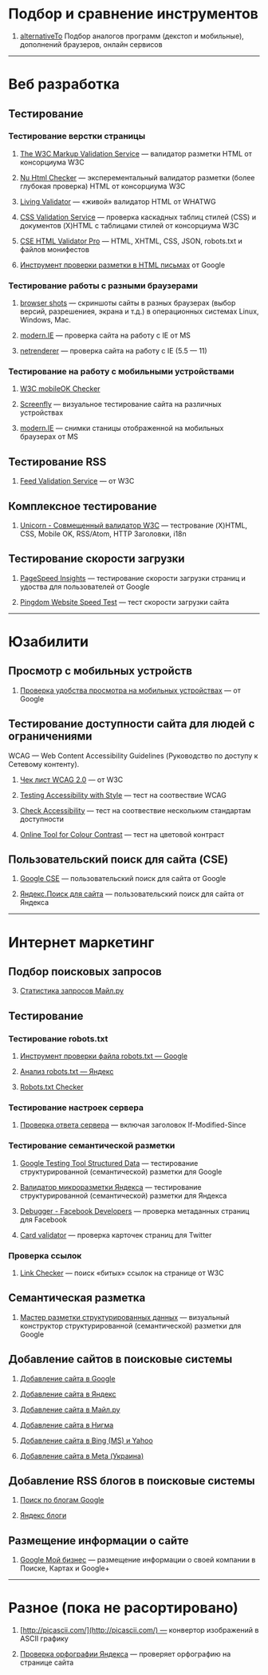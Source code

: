 # Подбор и сравнение инструментов

1. [alternativeTo](http://alternativeto.net/ "Сервис alternativeTo")  Подбор аналогов программ (декстоп и мобильные), дополнений браузеров, онлайн сервисов

***

# Веб разработка

## Тестирование

### Тестирование верстки страницы

1. [The W3C Markup Validation Service](http://validator.w3.org/) — валидатор разметки HTML от консорциума W3C

2. [Nu Html Checker](http://validator.w3.org/nu/) — эксперементальный валидатор разметки (более глубокая проверка) HTML от консорциума W3C

2. [Living Validator](https://validator.nu/) — «живой» валидатор HTML от WHATWG

3. [CSS Validation Service](http://jigsaw.w3.org/css-validator/) — проверка каскадных таблиц стилей (CSS) и документов (X)HTML с таблицами стилей от консорциума W3C

4. [CSE HTML Validator Pro](http://www.onlinewebcheck.com/check.php) — HTML, XHTML, CSS, JSON, robots.txt и файлов монифестов

5. [Инструмент проверки разметки в HTML письмах](https://www.google.com/webmasters/markup-tester/?hl=ru) от Google

### Тестирование работы с разными браузерами

1. [browser shots](http://browsershots.org/)
— скриншоты сайты в разных браузерах (выбор версий, разрешениея, экрана и т.д.) в операционных системах Linux, Windows, Mac.

2. [modern.IE](https://www.modern.ie/ru-ru/compat-scan) — проверка сайта на работу с IE от MS

3. [netrenderer](http://netrenderer.com/) — проверка сайта на работу с IE (5.5 — 11)

### Тестирование на работу с мобильными устройствами

1. [W3C mobileOK Checker](http://validator.w3.org/mobile/)

2. [Screenfly](http://quirktools.com/screenfly/) — визуальное тестирование сайта на различных устройствах

3. [modern.IE](https://www.modern.ie/ru-ru/screenshots) — снимки станицы отображенной на мобильных браузерах от MS

## Тестирование RSS

1. [Feed Validation Service](http://validator.w3.org/feed/) — от W3C

## Комплексное тестирование

1. [Unicorn - Совмещенный валидатор W3C](http://validator.w3.org/unicorn/)
— тестрование (X)HTML, CSS, Mobile OK, RSS/Atom, HTTP Заголовки, i18n 

## Тестирование скорости загрузки

1. [PageSpeed Insights](https://developers.google.com/speed/pagespeed/insights/?hl=ru) — тестирование скорости загрузки страниц и удоства для пользователей от Google

2. [Pingdom Website Speed Test](http://tools.pingdom.com/fpt/) — тест скорости загрузки сайта

***

# Юзабилити

## Просмотр с мобильных устройств

1. [Проверка удобства просмотра на мобильных устройствах](https://www.google.com/webmasters/tools/mobile-friendly/) — от Google

## Тестирование доступности сайта для людей с ограничениями

WCAG — Web Content Accessibility Guidelines (Руководство по доступу к Сетевому контенту).

1. [Чек лист WCAG 2.0](http://www.w3.org/WAI/WCAG20/quickref/) — от W3C

2. [Testing Accessibility with Style](http://www.sidar.org/hera/) — тест на соотвествие WCAG

3. [Check Accessibility](http://achecker.ca/checker/index.php) — тест на соотвествие нескольким стандартам доступности

4. [Online Tool for Colour Contrast](http://www.accesskeys.org/tools/color-contrast.html) — тест на цветовой контраст

## Пользовательский поиск для сайта (CSE)

1. [Google CSE](https://www.google.com/webmasters/markup-helper/?hl=ru) — пользовательский поиск для сайта от Google

2. [Яндекс.Поиск для сайта](https://site.yandex.ru/) — пользовательский поиск для сайта от Яндекса

***

# Интернет маркетинг

## Подбор поисковых запросов

3. [Статистика запросов Майл.ру](http://webmaster.mail.ru/querystat)

## Тестирование

### Тестирование robots.txt

1. [Инструмент проверки файла robots.txt — Google](https://www.google.com/webmasters/tools/robots-testing-tool?hl=ru)

2. [Анализ robots.txt — Яндекс](https://webmaster.yandex.ru/robots.xml)

3. [Robots.txt Checker](http://tool.motoricerca.info/robots-checker.phtml)

### Тестирование настроек сервера

1. [Проверка ответа сервера](https://webmaster.yandex.ru/server-response.xml) — включая заголовок If-Modified-Since

### Тестирование семантической разметки

1. [Google Testing Tool Structured Data](https://developers.google.com/structured-data/testing-tool/?hl=ru) — тестирование структурированной (семантической) разметки для Google

2. [Валидатор микроразметки Яндекса](https://webmaster.yandex.ru/microtest.xml) — тестирование структурированной (семантической) разметки для Яндекса

3. [Debugger - Facebook Developers](https://developers.facebook.com/ftools/fdebug/) — проверка метаданных страниц для Facebook

4. [Card validator](https://cards-dev.twitter.com/validator) — проверка карточек страниц для Twitter

### Проверка ссылок

1. [Link Checker](http://validator.w3.org/checklink) — поиск «битых» ссылок на странице от W3C

## Cемантическая разметка

1. [Мастер разметки структурированных данных](https://www.google.com/webmasters/markup-helper/?hl=ru) — визуальный конструктор структурированной (семантической) разметки для Google

## Добавление сайтов в поисковые системы

1. [Добавление сайта в Google](https://www.google.com/webmasters/tools/submit-url)

2. [Добавление сайта в Яндекс](https://webmaster.yandex.ru/site/?wizard=add.site)

3. [Добавление сайта в Майл.ру](http://webmaster.mail.ru/user/domains)

4. [Добавление сайта в Нигма](http://www.nigma.ru/index_menu.php?action=click_menu&menu_element=add_site)

5. [Добавление сайта в Bing (MS) и Yahoo](http://www.bing.com/toolbox/submit-site-url)

6. [Добавление сайта в Meta (Украина)](http://web.meta.ua/?action=add)

## Добавление RSS блогов в поисковые системы

1. [Поиск по блогам Google](http://blogsearch.google.com/ping)

2. [Яндекс блоги](https://blogs.yandex.ru/add.xml)

## Размещение информации о сайте

1. [Google Мой бизнес](https://www.google.com/business/) — размещение информации о своей компании в Поиске, Картах и Google+

***

# Разное (пока не расортировано)

1. [http://picascii.com/](http://picascii.com/) — конвертор изображений в ASCII графику

2. [Проверка орфографии Яндекса](https://webmaster.yandex.ru/spellcheck.xml) — проверяет орфографию на странице сайта




